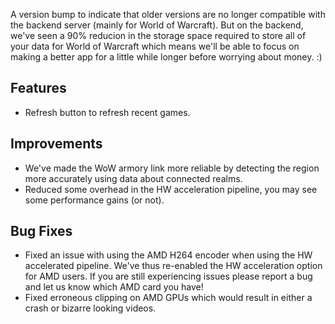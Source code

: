 A version bump to indicate that older versions are no longer compatible with the backend server (mainly for World of Warcraft).
But on the backend, we've seen a 90% reducion in the storage space required to store all of your data for World of Warcraft which means we'll be able to focus on making a better app for a little while longer before worrying about money. :)

## Features
* Refresh button to refresh recent games.

## Improvements
* We've made the WoW armory link more reliable by detecting the region more accurately using data about connected realms.
* Reduced some overhead in the HW acceleration pipeline, you may see some performance gains (or not).

## Bug Fixes
* Fixed an issue with using the AMD H264 encoder when using the HW accelerated pipeline. We've thus re-enabled the HW acceleration option for AMD users. If you are still experiencing issues please report a bug and let us know which AMD card you have!
* Fixed erroneous clipping on AMD GPUs which would result in either a crash or bizarre looking videos.
